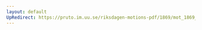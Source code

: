 ```yaml
---
layout: default
UpRedirect: https://pruto.im.uu.se/riksdagen-motions-pdf/1869/mot_1869__ak__197/mot_1869__ak__197-001.pdf
---
```

